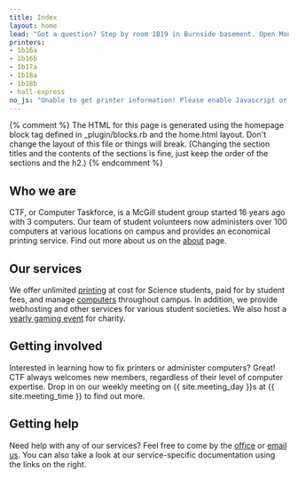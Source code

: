 ```yaml
---
title: Index
layout: home
lead: "Got a question? Stop by room 1B19 in Burnside basement. Open Monday-Friday, 9am-5pm, fall and winter."
printers:
- 1b16a
- 1b16b
- 1b17a
- 1b18a
- 1b18b
- hall-express
no_js: "Unable to get printer information! Please enable Javascript or use another browser."
---
```


{% comment %}
The HTML for this page is generated using the homepage block tag defined in _plugin/blocks.rb and the home.html layout. Don't change the layout of this file or things will break. (Changing the section titles and the contents of the sections is fine, just keep the order of the sections and the h2.)
{% endcomment %}

Who we are
----------

CTF, or Computer Taskforce, is a McGill student group started 16 years ago with 3 computers. Our team of student volunteers now administers over 100 computers at various locations on campus and provides an economical printing service. Find out more about us on the [about](about.html) page.

Our services
------------

We offer unlimited [printing](printing.html) at cost for Science students, paid for by student fees, and manage [computers](computers.html) throughout campus. In addition, we provide webhosting and other services for various student societies. We also host a [yearly gaming event](events.html) for charity.

Getting involved
----------------

Interested in learning how to fix printers or administer computers? Great! CTF always welcomes new members, regardless of their level of computer expertise. Drop in on our weekly meeting on {{ site.meeting_day }}s at {{ site.meeting_time }} to find out more.

Getting help
------------

Need help with any of our services? Feel free to come by the [office](the-office.html) or [email us](contact.html). You can also take a look at our service-specific documentation using the links on the right.
